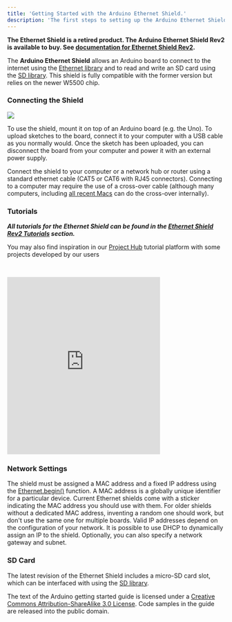 ```yaml
---
title: 'Getting Started with the Arduino Ethernet Shield.'
description: 'The first steps to setting up the Arduino Ethernet Shield'
---
```


**The Ethernet Shield is a retired product. The Arduino Ethernet Shield Rev2 is available to buy. See [documentation for Ethernet Shield Rev2](/hardware/ethernet-shield-rev2).**

The **Arduino Ethernet Shield** allows an Arduino board to connect to the internet using the [Ethernet library](https://www.arduino.cc/reference/en/libraries/ethernet/) and to read and write an SD card using the [SD library](https://www.arduino.cc/reference/en/libraries/sd/). This shield is fully compatible with the former version but relies on the newer W5500 chip.

### Connecting the Shield

![](./assets/A000024-Arduino-Eth-Shield-2-3tri.jpg)

To use the shield, mount it on top of an Arduino board (e.g. the Uno). To upload sketches to the board, connect it to your computer with a USB cable as you normally would. Once the sketch has been uploaded, you can disconnect the board from your computer and power it with an external power supply.

Connect the shield to your computer or a network hub or router using a standard ethernet cable (CAT5 or CAT6 with RJ45 connectors). Connecting to a computer may require the use of a cross-over cable (although many computers, including [all recent Macs](https://web.archive.org/web/20191015221518/https://support.apple.com/en-us/HT2274) can do the cross-over internally).

### Tutorials

***All tutorials for the Ethernet Shield can be found in the [Ethernet Shield Rev2 Tutorials](https://docs.arduino.cc/hardware/ethernet-shield-rev2#tutorials) section.***

You may also find inspiration in our [Project Hub](https://create.arduino.cc/projecthub/products/arduino-ethernet-shield-2) tutorial platform with some projects developed by our users

<iframe frameborder='0' height='410' scrolling='no' src='https://create.arduino.cc/projecthub/ThereIsNoTry/water-leakage-detector-and-valve-control-f45048/embed?use_route=project' width='354' style='margin-top:30px'></iframe>

### Network Settings

The shield must be assigned a MAC address and a fixed IP address using the [Ethernet.begin()](https://www.arduino.cc/reference/en/libraries/ethernet/ethernet.begin/) function. A MAC address is a globally unique identifier for a particular device. Current Ethernet shields come with a sticker indicating the MAC address you should use with them. For older shields without a dedicated MAC address, inventing a random one should work, but don't use the same one for multiple boards. Valid IP addresses depend on the configuration of your network. It is possible to use DHCP to dynamically assign an IP to the shield. Optionally, you can also specify a network gateway and subnet.

### SD Card

The latest revision of the Ethernet Shield includes a micro-SD card slot, which can be interfaced with using the [SD library](https://www.arduino.cc/reference/en/libraries/sd/).

The text of the Arduino getting started guide is licensed under a
[Creative Commons Attribution-ShareAlike 3.0 License](http://creativecommons.org/licenses/by-sa/3.0/). Code samples in the guide are released into the public domain.
